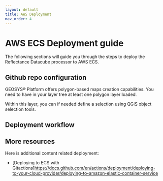 ```yaml
---
layout: default
title: AWS Deployment
nav_order: 4
---
```



# AWS ECS Deployment guide

The following sections will guide you through the steps to deploy the Reflectance Datacube processor to AWS ECS.

## Github repo configuration

GEOSYS® Platform offers polygon-based maps creation capabilities. You need to have in your layer tree at least one polygon layer loaded.

Within this layer, you can if needed define a selection using QGIS object selection tools.



## Deployment workflow




## More resources

Here is additional content related deployment:
   - [Deploying to ECS with Gitactions]https://docs.github.com/en/actions/deployment/deploying-to-your-cloud-provider/deploying-to-amazon-elastic-container-service